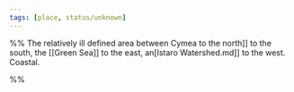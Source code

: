 ```yaml
---
tags: [place, status/unknown]
---
```


%% The relatively ill defined area between Cymea to the north[](~Eastern%20Dunmari%20Region~.md)]] to the south, the [[Green Sea]] to the east, an[Istaro Watershed.md]] to the west. Coastal.

%%
